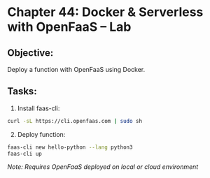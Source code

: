 # Chapter 44: Docker & Serverless with OpenFaaS – Lab

## Objective:
Deploy a function with OpenFaaS using Docker.

## Tasks:
1. Install faas-cli:
```bash
curl -sL https://cli.openfaas.com | sudo sh
```

2. Deploy function:
```bash
faas-cli new hello-python --lang python3
faas-cli up
```

_Note: Requires OpenFaaS deployed on local or cloud environment_
